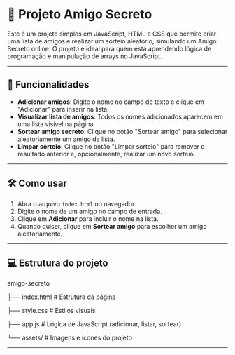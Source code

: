 # 🎁 Projeto Amigo Secreto

Este é um projeto simples em JavaScript, HTML e CSS que permite criar uma lista de amigos e realizar um sorteio aleatório, simulando um Amigo Secreto online. O projeto é ideal para quem está aprendendo lógica de programação e manipulação de arrays no JavaScript.

---

## 📌 Funcionalidades

- **Adicionar amigos**: Digite o nome no campo de texto e clique em "Adicionar" para inserir na lista.
- **Visualizar lista de amigos**: Todos os nomes adicionados aparecem em uma lista visível na página.
- **Sortear amigo secreto**: Clique no botão "Sortear amigo" para selecionar aleatoriamente um amigo da lista.
- **Limpar sorteio**: Clique no botão "Limpar sorteio" para remover o resultado anterior e, opcionalmente, realizar um novo sorteio.

---

## 🛠️ Como usar

1. Abra o arquivo `index.html` no navegador.
2. Digite o nome de um amigo no campo de entrada.
3. Clique em **Adicionar** para incluir o nome na lista.
4. Quando quiser, clique em **Sortear amigo** para escolher um amigo aleatoriamente.
---

## 💻 Estrutura do projeto
amigo-secreto

├── index.html # Estrutura da página

├── style.css # Estilos visuais

├── app.js # Lógica de JavaScript (adicionar, listar, sortear)

└── assets/ # Imagens e ícones do projeto

---



